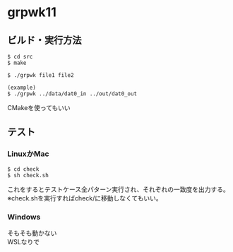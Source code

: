 # grpwk11

## ビルド・実行方法
```
$ cd src
$ make

$ ./grpwk file1 file2

(example)
$ ./grpwk ../data/dat0_in ../out/dat0_out
```

CMakeを使ってもいい

## テスト
### LinuxかMac
```
$ cd check
$ sh check.sh
```

これをするとテストケース全パターン実行され、それぞれの一致度を出力する。  
※check.shを実行すればcheck/に移動しなくてもいい。

### Windows
そもそも動かない  
WSLなりで